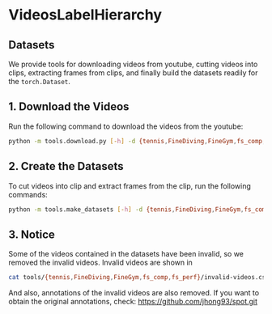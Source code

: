 # VideosLabelHierarchy


## Datasets

We provide tools for downloading videos from youtube, cutting videos into clips, extracting frames from clips, and finally build the datasets readily for the `torch.Dataset`.

## 1. Download the Videos

Run the following command to download the videos from the youtube:

```bash
python -m tools.download.py [-h] -d {tennis,FineDiving,FineGym,fs_comp,fs_perf} [-f path/to/ffmpeg/executable] [-o path/to/save/the/videos] [-p port_of_proxy] [-i ip_of_proxy] [-n number_of_downloading_threads]
```

## 2. Create the Datasets

To cut videos into clip and extract frames from the clip, run the following commands:

```bash
python -m tools.make_datasets [-h] -d {tennis,FineDiving,FineGym,fs_comp,fs_perf} -i path/to/downloaded/videos [-o path/to/extracted/frames] [-m maximum_height_of the extracted frame] [-n number_of_extracting_frames]
```

## 3. Notice

Some of the videos contained in the datasets have been invalid, so we removed the invalid videos. Invalid videos are shown in

```bash
cat tools/{tennis,FineDiving,FineGym,fs_comp,fs_perf}/invalid-videos.csv
```

And also, annotations of the invalid videos are also removed. If you want to obtain the original annotations, check: https://github.com/jhong93/spot.git